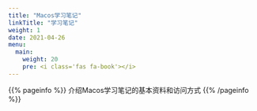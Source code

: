 ```yaml
---
title: "Macos学习笔记"
linkTitle: "学习笔记"
weight: 1
date: 2021-04-26
menu:
  main:
    weight: 20
    pre: <i class='fas fa-book'></i>
---
```


{{% pageinfo %}}
介绍Macos学习笔记的基本资料和访问方式
{{% /pageinfo %}}




